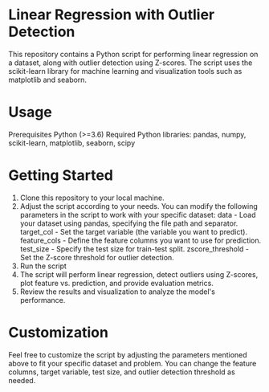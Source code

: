 # Linear Regression with Outlier Detection
This repository contains a Python script for performing linear regression on a dataset, along with outlier detection using Z-scores. The script uses the scikit-learn library for machine learning and visualization tools such as matplotlib and seaborn.

# Usage
Prerequisites
Python (>=3.6)
Required Python libraries: pandas, numpy, scikit-learn, matplotlib, seaborn, scipy

# Getting Started
1. Clone this repository to your local machine.
2. Adjust the script according to your needs. You can modify the following parameters in the script to work with your specific dataset:
data - Load your dataset using pandas, specifying the file path and separator.
target_col - Set the target variable (the variable you want to predict).
feature_cols - Define the feature columns you want to use for prediction.
test_size - Specify the test size for train-test split.
zscore_threshold - Set the Z-score threshold for outlier detection.
3. Run the script
4. The script will perform linear regression, detect outliers using Z-scores, plot feature vs. prediction, and provide evaluation metrics.
5. Review the results and visualization to analyze the model's performance.

# Customization
Feel free to customize the script by adjusting the parameters mentioned above to fit your specific dataset and problem. You can change the feature columns, target variable, test size, and outlier detection threshold as needed.
